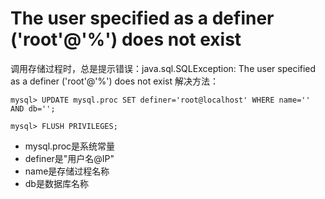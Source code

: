 # The user specified as a definer ('root'@'%') does not exist
调用存储过程时，总是提示错误：java.sql.SQLException: The user specified as a definer ('root'@'%') does not exist
解决方法：
```
mysql> UPDATE mysql.proc SET definer='root@localhost' WHERE name='' AND db='';

mysql> FLUSH PRIVILEGES;
```
- mysql.proc是系统常量
- definer是"用户名@IP"
- name是存储过程名称
- db是数据库名称
